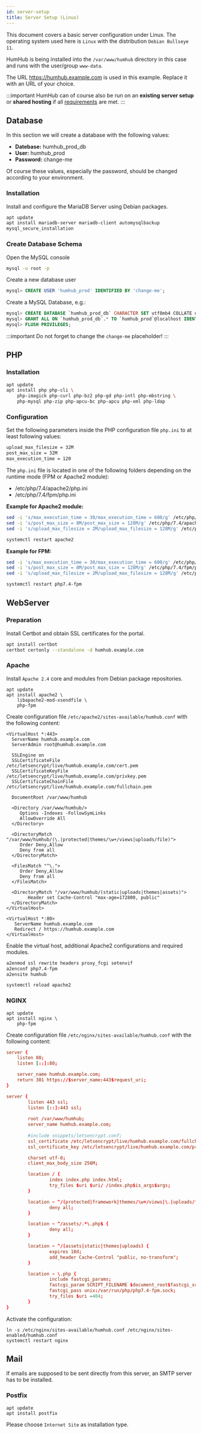 ```yaml
---
id: server-setup
title: Server Setup (Linux)
---
```


This document covers a basic server configuration under Linux.
The operating system used here is ``Linux`` with the distribution ``Debian Bullseye 11``.

HumHub is being installed into the ``/var/www/humhub`` directory in this case and runs with the user/group ``www-data``.

The URL https://humhub.example.com is used in this example. Replace it with an URL of your choice.


:::important
HumHub can of course also be run on an **existing server setup** or **shared hosting** if all [requirements](requirements.md) are met. 
:::
  

## Database

In this section we will create a database with the following values: 

- **Datebase:** humhub_prod_db
- **User:** humhub_prod
- **Password:** change-me

Of course these values, especially the password, should be changed according to your environment.


### Installation


Install and configure the MariaDB Server using Debian packages.

```bash
apt update
apt install mariadb-server mariadb-client automysqlbackup
mysql_secure_installation
```

### Create Database Schema

Open the MySQL console

```bash
mysql -u root -p
```

Create a new database user

```sql
mysql> CREATE USER 'humhub_prod' IDENTIFIED BY 'change-me';
``` 

Create a MySQL Database, e.g.:

```sql
mysql> CREATE DATABASE `humhub_prod_db` CHARACTER SET utf8mb4 COLLATE utf8mb4_unicode_ci;
mysql> GRANT ALL ON `humhub_prod_db`.* TO `humhub_prod`@localhost IDENTIFIED BY 'change-me';
mysql> FLUSH PRIVILEGES;
```

:::important
Do not forget to change the `change-me` placeholder!
:::


## PHP

### Installation 

```bash
apt update
apt install php php-cli \
	php-imagick php-curl php-bz2 php-gd php-intl php-mbstring \
	php-mysql php-zip php-apcu-bc php-apcu php-xml php-ldap

```

### Configuration

Set the following parameters inside the PHP configuration file ``php.ini`` to at least following values:

```bash
upload_max_filesize = 32M
post_max_size = 32M
max_execution_time = 120
```

The ``php.ini`` file is located in one of the following folders depending on the runtime mode (FPM or Apache2 module):

- /etc/php/7.4/apache2/php.ini
- /etc/php/7.4/fpm/php.ini

**Example for Apache2 module:** 

```bash
sed -i 's/max_execution_time = 30/max_execution_time = 600/g' /etc/php/7.4/apache2/php.ini
sed -i 's/post_max_size = 8M/post_max_size = 128M/g' /etc/php/7.4/apache2/php.ini
sed -i 's/upload_max_filesize = 2M/upload_max_filesize = 128M/g' /etc/php/7.4/apache2/php.ini

systemctl restart apache2
```

**Example for FPM:** 

```bash 
sed -i 's/max_execution_time = 30/max_execution_time = 600/g' /etc/php/7.4/fpm/php.ini
sed -i 's/post_max_size = 8M/post_max_size = 128M/g' /etc/php/7.4/fpm/php.ini
sed -i 's/upload_max_filesize = 2M/upload_max_filesize = 128M/g' /etc/php/7.4/fpm/php.ini

systemctl restart php7.4-fpm
```



## WebServer


### Preparation


Install Certbot and obtain SSL certificates for the portal.

```bash
apt install certbot
certbot certonly --standalone -d humhub.example.com
```

### Apache

Install ``Apache 2.4`` core and modules from Debian package repositories.

```
apt update
apt install apache2 \
	libapache2-mod-xsendfile \
	php-fpm 
```

Create configuration file ``/etc/apache2/sites-available/humhub.conf`` with the following content:


```apacheconf
<VirtualHost *:443>
  ServerName humhub.example.com
  ServerAdmin root@humhub.example.com

  SSLEngine on
  SSLCertificateFile    	/etc/letsencrypt/live/humhub.example.com/cert.pem
  SSLCertificateKeyFile 	/etc/letsencrypt/live/humhub.example.com/privkey.pem
  SSLCertificateChainFile 	/etc/letsencrypt/live/humhub.example.com/fullchain.pem

  DocumentRoot /var/www/humhub

  <Directory /var/www/humhub/>
     Options -Indexes -FollowSymLinks
     AllowOverride All
  </Directory>

  <DirectoryMatch "/var/www/humhub/(\.|protected|themes/\w+/views|uploads/file)">
     Order Deny,Allow
     Deny from all
  </DirectoryMatch>

  <FilesMatch "^\.">
     Order Deny,Allow
     Deny from all
  </FilesMatch>
  
  <DirectoryMatch "/var/www/humhub/(static|uploads|themes|assets)">
        Header set Cache-Control "max-age=172800, public"
  </DirectoryMatch>
</VirtualHost>

<VirtualHost *:80>
   ServerName humhub.example.com
   Redirect / https://humhub.example.com
</VirtualHost>
```

Enable the virtual host, additional Apache2 configurations and required modules.

```bash
a2enmod ssl rewrite headers proxy_fcgi setenvif
a2enconf php7.4-fpm
a2ensite humhub

systemctl reload apache2
```


### NGINX

```
apt update
apt install nginx \
	php-fpm
```


Create configuration file ``/etc/nginx/sites-available/humhub.conf`` with the following content:

```conf
server {
    listen 80;
    listen [::]:80;

    server_name humhub.example.com;
    return 301 https://$server_name:443$request_uri;
}

server {
        listen 443 ssl;
        listen [::]:443 ssl;
        
        root /var/www/humhub;
        server_name humhub.example.com;
        
        #include snippets/letsencrypt.conf;
        ssl_certificate /etc/letsencrypt/live/humhub.example.com/fullchain.pem;
        ssl_certificate_key /etc/letsencrypt/live/humhub.example.com/privkey.pem;

        charset utf-8;
        client_max_body_size 256M;

        location / {
                index index.php index.html;
                try_files $uri $uri/ /index.php$is_args$args;
        }

        location ~ ^/(protected|framework|themes/\w+/views|\.|uploads/file) {
                deny all;
        }

        location ~ ^/assets/.*\.php$ {
                deny all;
        }

        location ~ ^/(assets|static|themes|uploads) {
                expires 10d;
                add_header Cache-Control "public, no-transform";
        }

        location ~ \.php {
                include fastcgi_params;
                fastcgi_param SCRIPT_FILENAME $document_root$fastcgi_script_name;
                fastcgi_pass unix:/var/run/php/php7.4-fpm.sock;
                try_files $uri =404;
        }
}
```

Activate the configuration:

```
ln -s /etc/nginx/sites-available/humhub.conf /etc/nginx/sites-enabled/humhub.conf
systemctl restart nginx
```

## Mail 

If emails are supposed to be sent directly from this server, an SMTP server has to be installed.

### Postfix

```
apt update
apt install postfix
```

Please choose ``Internet Site`` as installation type.
